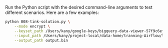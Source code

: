 
Run the Python script with the desired command-line arguments to test different scenarios. Here are a few examples:

```bash
python 008-tink-solution.py \
    --mode encrypt \
    --keyset_path /Users/kany/google-keys/bigquery-data-viewer-57f9c6eff886.json\
    --input_path /Users/kany/project-local/data-home/tranning-Airflow/large-files/CSV-2.3-MB.csv \
    --output_path output.bin

```